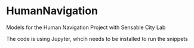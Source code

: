 # HumanNavigation
Models for the Human Navigation Project with Sensable City Lab


The code is using Jupyter, whcih needs to be installed to run the snippets
